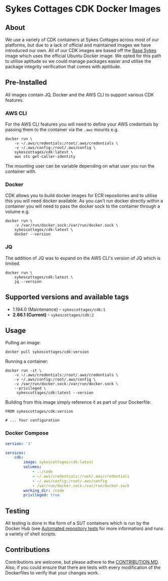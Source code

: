 # Sykes Cottages CDK Docker Images

## About

We use a variety of CDK containers at Sykes Cottages across most of our platforms, but due to a lack of official and maintained images we have introduced our own.
All of our CDK images are based off the [Base Sykes](https://github.com/SykesCottages/docker-base) image which uses the official Ubuntu Docker image.
We opted for this path to utilise aptitude so we could manage packages easier and utilise the package integrity verification that comes with apititude.

## Pre-Installed
All images contain JQ, Docker and the AWS CLI to support various CDK features. 

### AWS CLI
For the AWS CLI features you will need to define your AWS credentials by passing them to the container via the `.aws` mounts e.g.
```shell
docker run \
    -v ~/.aws/credentials:/root/.aws/credentials \
    -v ~/.aws/config:/root/.aws/config \
    sykescottages/cdk:latest \
    aws sts get-caller-identity
```
The mounting user can be variable depending on what user you run the container with.

### Docker

CDK allows you to build docker images for ECR repositories and to utilise this you will need docker available.
As you can't run docker directly within a container you will need to pass the docker sock to the container through a volume e.g.
```shell
docker run \
    -v /var/run/docker.sock:/var/run/docker.sock \
    sykescottages/cdk:latest \
    docker --version
```

### JQ

The addition of JQ was to expand on the AWS CLI's version of JQ which is limited.

```shell
docker run \
    sykescottages/cdk:latest \
    jq --version
```

## Supported versions and available tags

- 1.194.0 (Maintenance) - `sykescottages/cdk:1`
- **2.66.1 (Current)** - `sykescottages/cdk:2`

## Usage

Pulling an image:
```
docker pull sykescottages/cdk:version
```

Running a container:
```
docker run -it \
    -v ~/.aws/credentials:/root/.aws/credentials \
    -v ~/.aws/config:/root/.aws/config \
    -v /var/run/docker.sock:/var/run/docker.sock \
    --privileged \
     sykescottages/cdk:latest --version
```

Building from this image simply reference it as part of your Dockerfile:

```
FROM sykescottages/cdk:version

# ... Your configuration
```

### Docker Compose

```yaml
version: '3'

services:
    cdk:
        image: sykescottages/cdk:latest
        volumes:
            - .:/code
            - ~/.aws/credentials:/root/.aws/credentials
            - ~/.aws/config:/root/.aws/config
            - /var/run/docker.sock:/var/run/docker.sock
        working_dir: /code
        privileged: true
```

## Testing

All testing is done in the form of a SUT containers which is run by the Docker Hub (see [Automated repository tests](https://docs.docker.com/docker-hub/builds/automated-testing/) for more information) and runs a variety of shell scripts.

## Contributions

Contributions are welcome, but please adhere to the [CONTRIBUTION.MD](https://github.com/SykesCottages/docker-cdk/blob/master/CONTRIBUTION.MD). Also, if you could ensure that there are tests with every modification of the Dockerfiles to verify that your changes work.
